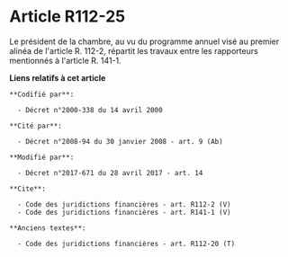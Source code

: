 # Article R112-25

Le président de la chambre, au vu du programme annuel visé au premier alinéa de l'article R. 112-2, répartit les travaux
entre les rapporteurs mentionnés à l'article R. 141-1.

**Liens relatifs à cet article**

	**Codifié par**:

	  - Décret n°2000-338 du 14 avril 2000

	**Cité par**:

	  - Décret n°2008-94 du 30 janvier 2008 - art. 9 (Ab)

	**Modifié par**:

	  - Décret n°2017-671 du 28 avril 2017 - art. 14

	**Cite**:

	  - Code des juridictions financières - art. R112-2 (V)
	  - Code des juridictions financières - art. R141-1 (V)

	**Anciens textes**:

	  - Code des juridictions financières - art. R112-20 (T)
